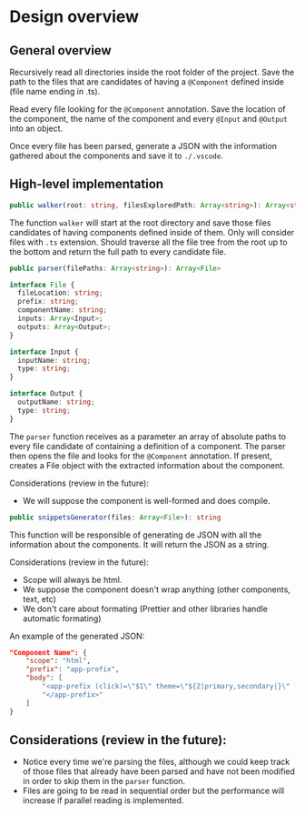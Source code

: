 # Design overview

## General overview

Recursively read all directories inside the root folder of the project. Save the path to the files that are candidates of having a `@Component` defined inside (file name ending in .ts).

Read every file looking for the `@Component` annotation. Save the location of the component, the name of the component and every `@Input` and `@Output` into an object.

Once every file has been parsed, generate a JSON with the information gathered about the components and save it to `./.vscode`.

## High-level implementation

```ts
public walker(root: string, filesExploredPath: Array<string>): Array<string>
```

The function `walker` will start at the root directory and save those files candidates of having components defined inside of them. Only will consider files with `.ts` extension. Should traverse all the file tree from the root up to the bottom and return the full path to every candidate file.

```ts
public parser(filePaths: Array<string>): Array<File>
```

```ts
interface File {
  fileLocation: string;
  prefix: string;
  componentName: string;
  inputs: Array<Input>;
  outputs: Array<Output>;
}

interface Input {
  inputName: string;
  type: string;
}

interface Output {
  outputName: string;
  type: string;
}
```

The `parser` function receives as a parameter an array of absolute paths to every file candidate of containing a definition of a component. The parser then opens the file and looks for the `@Component` annotation. If present, creates a File object with the extracted information about the component.

Considerations (review in the future):

- We will suppose the component is well-formed and does compile.

```ts
public snippetsGenerator(files: Array<File>): string
```

This function will be responsible of generating de JSON with all the information about the components. It will return the JSON as a string.

Considerations (review in the future):

- Scope will always be html.
- We suppose the component doesn't wrap anything (other components, text, etc)
- We don't care about formating (Prettier and other libraries handle automatic formating)

An example of the generated JSON:

```json
"Component Name": {
    "scope": "html",
    "prefix": "app-prefix",
    "body": [
        "<app-prefix (click)=\"$1\" theme=\"${2|primary,secondary|}\" [block]=\"${3|false,true|}\" size=\"${4|md,lg,sm|}\" [block]=\"${5|false,true|}\">",
        "</app-prefix>"
    ]
}
```

## Considerations (review in the future):

- Notice every time we're parsing the files, although we could keep track of those files that already have been parsed and have not been modified in order to skip them in the `parser` function.
- Files are going to be read in sequential order but the performance will increase if parallel reading is implemented.
